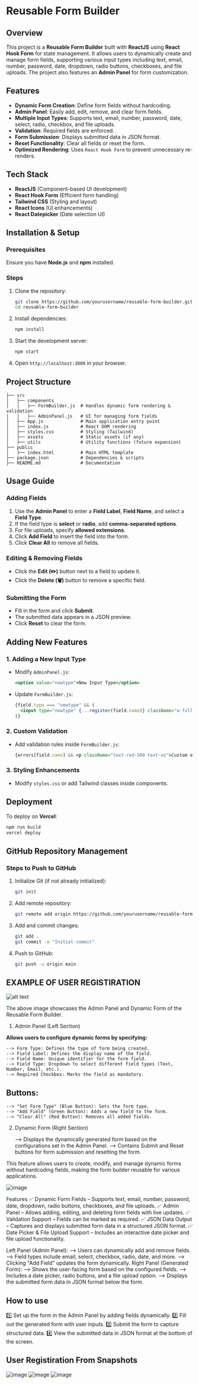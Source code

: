 # Reusable Form Builder

## Overview
This project is a **Reusable Form Builder** built with **ReactJS** using **React Hook Form** for state management. It allows users to dynamically create and manage form fields, supporting various input types including text, email, number, password, date, dropdown, radio buttons, checkboxes, and file uploads. The project also features an **Admin Panel** for form customization.

## Features
- **Dynamic Form Creation**: Define form fields without hardcoding.
- **Admin Panel**: Easily add, edit, remove, and clear form fields.
- **Multiple Input Types**: Supports text, email, number, password, date, select, radio, checkbox, and file uploads.
- **Validation**: Required fields are enforced.
- **Form Submission**: Displays submitted data in JSON format.
- **Reset Functionality**: Clear all fields or reset the form.
- **Optimized Rendering**: Uses `React Hook Form` to prevent unnecessary re-renders.

## Tech Stack
- **ReactJS** (Component-based UI development)
- **React Hook Form** (Efficient form handling)
- **Tailwind CSS** (Styling and layout)
- **React Icons** (UI enhancements)
- **React Datepicker** (Date selection UI)

## Installation & Setup
### Prerequisites
Ensure you have **Node.js** and **npm** installed.

### Steps
1. Clone the repository:
   ```sh
   git clone https://github.com/yourusername/reusable-form-builder.git
   cd reusable-form-builder
   ```
2. Install dependencies:
   ```sh
   npm install
   ```
3. Start the development server:
   ```sh
   npm start
   ```
4. Open `http://localhost:3000` in your browser.

## Project Structure
```
├── src
│   ├── components
│   │   ├── FormBuilder.js  # Handles dynamic form rendering & validation
│   │   ├── AdminPanel.js   # UI for managing form fields
│   ├── App.js              # Main application entry point
│   ├── index.js            # React DOM rendering
│   ├── styles.css          # Styling (Tailwind)
│   ├── assets              # Static assets (if any)
│   ├── utils               # Utility functions (future expansion)
├── public
│   ├── index.html          # Main HTML template
├── package.json            # Dependencies & scripts
├── README.md               # Documentation
```

## Usage Guide
### Adding Fields
1. Use the **Admin Panel** to enter a **Field Label**, **Field Name**, and select a **Field Type**.
2. If the field type is **select** or **radio**, add **comma-separated options**.
3. For file uploads, specify **allowed extensions**.
4. Click **Add Field** to insert the field into the form.
5. Click **Clear All** to remove all fields.

### Editing & Removing Fields
- Click the **Edit (✏️)** button next to a field to update it.
- Click the **Delete (🗑️)** button to remove a specific field.

### Submitting the Form
- Fill in the form and click **Submit**.
- The submitted data appears in a JSON preview.
- Click **Reset** to clear the form.

## Adding New Features
### 1. **Adding a New Input Type**
- Modify `AdminPanel.js`:
  ```jsx
  <option value="newtype">New Input Type</option>
  ```
- Update `FormBuilder.js`:
  ```jsx
  {field.type === "newtype" && (
    <input type="newtype" {...register(field.name)} className="w-full border p-2" />
  )}
  ```

### 2. **Custom Validation**
- Add validation rules inside `FormBuilder.js`:
  ```jsx
  {errors[field.name] && <p className="text-red-500 text-xs">Custom error message</p>}
  ```

### 3. **Styling Enhancements**
- Modify `styles.css` or add Tailwind classes inside components.

## Deployment
To deploy on **Vercel**:
```sh
npm run build
vercel deploy
```

## GitHub Repository Management
### Steps to Push to GitHub
1. Initialize Git (if not already initialized):
   ```sh
   git init
   ```
2. Add remote repository:
   ```sh
   git remote add origin https://github.com/yourusername/reusable-form-builder.git
   ```
3. Add and commit changes:
   ```sh
   git add .
   git commit -m "Initial commit"
   ```
4. Push to GitHub:
   ```sh
   git push -u origin main
   ```


## EXAMPLE OF USER REGISTIRATION

![alt text](image.png)

The above image showcases the Admin Panel and Dynamic Form of the Reusable Form Builder.

1. Admin Panel (Left Section)

**Allows users to configure dynamic forms by specifying:**

    --> Form Type: Defines the type of form being created.
    --> Field Label: Defines the display name of the field.
    --> Field Name: Unique identifier for the form field.
    --> Field Type: Dropdown to select different field types (Text, Number, Email, etc.).
    --> Required Checkbox: Marks the field as mandatory.
## Buttons:
    --> "Set Form Type" (Blue Button): Sets the form type.
    --> "Add Field" (Green Button): Adds a new field to the form.
    --> "Clear All" (Red Button): Removes all added fields.

2. Dynamic Form (Right Section)

    --> Displays the dynamically generated form based on the configurations set in the Admin Panel.
    --> Contains Submit and Reset buttons for form submission and resetting the form.

This feature allows users to create, modify, and manage dynamic forms without hardcoding fields, making the form builder reusable for various applications.

![image](https://github.com/user-attachments/assets/9b400415-9661-42de-b5b3-c35407d59924)

Features
✅ Dynamic Form Fields – Supports text, email, number, password, date, dropdown, radio buttons, checkboxes, and file uploads.
✅ Admin Panel – Allows adding, editing, and deleting form fields with live updates.
✅ Validation Support – Fields can be marked as required.
✅ JSON Data Output – Captures and displays submitted form data in a structured JSON format.
✅ Date Picker & File Upload Support – Includes an interactive date picker and file upload functionality.

Left Panel (Admin Panel):
  --> Users can dynamically add and remove fields.
  --> Field types include email, select, checkbox, radio, date, and more.
  --> Clicking "Add Field" updates the form dynamically.
Right Panel (Generated Form):
  --> Shows the user-facing form based on the configured fields.
  --> Includes a date picker, radio buttons, and a file upload option.
  --> Displays the submitted form data in JSON format below the form.
## How to use
1️⃣ Set up the form in the Admin Panel by adding fields dynamically.
2️⃣ Fill out the generated form with user inputs.
3️⃣ Submit the form to capture structured data.
4️⃣ View the submitted data in JSON format at the bottom of the screen.


## User Registiration From Snapshots

![image](https://github.com/user-attachments/assets/3b30b4e0-5dc9-4b9f-b22c-b143c55afc7a)
![image](https://github.com/user-attachments/assets/ceedbb56-56af-47b0-8fb9-f4f7b8351b2d)
![image](https://github.com/user-attachments/assets/c108f37e-1b84-44ab-9d1c-2f3c0921227f)



